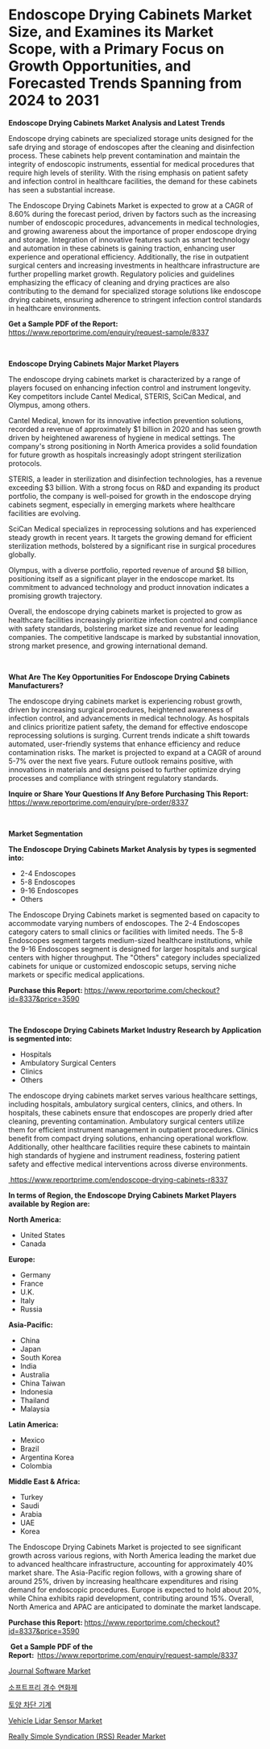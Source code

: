<p><h1>Endoscope Drying Cabinets Market Size, and Examines its Market Scope, with a Primary Focus on Growth Opportunities, and Forecasted Trends Spanning from 2024 to 2031</h1></p><p><strong>Endoscope Drying Cabinets Market Analysis and Latest Trends</strong></p>
<p><p>Endoscope drying cabinets are specialized storage units designed for the safe drying and storage of endoscopes after the cleaning and disinfection process. These cabinets help prevent contamination and maintain the integrity of endoscopic instruments, essential for medical procedures that require high levels of sterility. With the rising emphasis on patient safety and infection control in healthcare facilities, the demand for these cabinets has seen a substantial increase.</p><p>The Endoscope Drying Cabinets Market is expected to grow at a CAGR of 8.60% during the forecast period, driven by factors such as the increasing number of endoscopic procedures, advancements in medical technologies, and growing awareness about the importance of proper endoscope drying and storage. Integration of innovative features such as smart technology and automation in these cabinets is gaining traction, enhancing user experience and operational efficiency. Additionally, the rise in outpatient surgical centers and increasing investments in healthcare infrastructure are further propelling market growth. Regulatory policies and guidelines emphasizing the efficacy of cleaning and drying practices are also contributing to the demand for specialized storage solutions like endoscope drying cabinets, ensuring adherence to stringent infection control standards in healthcare environments.</p></p>
<p><strong>Get a Sample PDF of the Report:&nbsp;</strong> <a href="https://www.reportprime.com/enquiry/request-sample/8337">https://www.reportprime.com/enquiry/request-sample/8337</a></p>
<p>&nbsp;</p>
<p><strong>Endoscope Drying Cabinets Major Market Players</strong></p>
<p><p>The endoscope drying cabinets market is characterized by a range of players focused on enhancing infection control and instrument longevity. Key competitors include Cantel Medical, STERIS, SciCan Medical, and Olympus, among others. </p><p>Cantel Medical, known for its innovative infection prevention solutions, recorded a revenue of approximately $1 billion in 2020 and has seen growth driven by heightened awareness of hygiene in medical settings. The company's strong positioning in North America provides a solid foundation for future growth as hospitals increasingly adopt stringent sterilization protocols.</p><p>STERIS, a leader in sterilization and disinfection technologies, has a revenue exceeding $3 billion. With a strong focus on R&D and expanding its product portfolio, the company is well-poised for growth in the endoscope drying cabinets segment, especially in emerging markets where healthcare facilities are evolving.</p><p>SciCan Medical specializes in reprocessing solutions and has experienced steady growth in recent years. It targets the growing demand for efficient sterilization methods, bolstered by a significant rise in surgical procedures globally. </p><p>Olympus, with a diverse portfolio, reported revenue of around $8 billion, positioning itself as a significant player in the endoscope market. Its commitment to advanced technology and product innovation indicates a promising growth trajectory.</p><p>Overall, the endoscope drying cabinets market is projected to grow as healthcare facilities increasingly prioritize infection control and compliance with safety standards, bolstering market size and revenue for leading companies. The competitive landscape is marked by substantial innovation, strong market presence, and growing international demand.</p></p>
<p>&nbsp;</p>
<p><strong>What Are The Key Opportunities For Endoscope Drying Cabinets Manufacturers?</strong></p>
<p><p>The endoscope drying cabinets market is experiencing robust growth, driven by increasing surgical procedures, heightened awareness of infection control, and advancements in medical technology. As hospitals and clinics prioritize patient safety, the demand for effective endoscope reprocessing solutions is surging. Current trends indicate a shift towards automated, user-friendly systems that enhance efficiency and reduce contamination risks. The market is projected to expand at a CAGR of around 5-7% over the next five years. Future outlook remains positive, with innovations in materials and designs poised to further optimize drying processes and compliance with stringent regulatory standards.</p></p>
<p><strong>Inquire or Share Your Questions If Any Before Purchasing This Report:</strong> <a href="https://www.reportprime.com/enquiry/pre-order/8337">https://www.reportprime.com/enquiry/pre-order/8337</a></p>
<p>&nbsp;</p>
<p><strong>Market Segmentation</strong></p>
<p><strong>The Endoscope Drying Cabinets Market Analysis by types is segmented into:</strong></p>
<p><ul><li>2-4 Endoscopes</li><li>5-8 Endoscopes</li><li>9-16 Endoscopes</li><li>Others</li></ul></p>
<p><p>The Endoscope Drying Cabinets market is segmented based on capacity to accommodate varying numbers of endoscopes. The 2-4 Endoscopes category caters to small clinics or facilities with limited needs. The 5-8 Endoscopes segment targets medium-sized healthcare institutions, while the 9-16 Endoscopes segment is designed for larger hospitals and surgical centers with higher throughput. The "Others" category includes specialized cabinets for unique or customized endoscopic setups, serving niche markets or specific medical applications.</p></p>
<p><strong>Purchase this Report:&nbsp;</strong><a href="https://www.reportprime.com/checkout?id=8337&price=3590">https://www.reportprime.com/checkout?id=8337&price=3590</a></p>
<p>&nbsp;</p>
<p><strong>The Endoscope Drying Cabinets Market Industry Research by Application is segmented into:</strong></p>
<p><ul><li>Hospitals</li><li>Ambulatory Surgical Centers</li><li>Clinics</li><li>Others</li></ul></p>
<p><p>The endoscope drying cabinets market serves various healthcare settings, including hospitals, ambulatory surgical centers, clinics, and others. In hospitals, these cabinets ensure that endoscopes are properly dried after cleaning, preventing contamination. Ambulatory surgical centers utilize them for efficient instrument management in outpatient procedures. Clinics benefit from compact drying solutions, enhancing operational workflow. Additionally, other healthcare facilities require these cabinets to maintain high standards of hygiene and instrument readiness, fostering patient safety and effective medical interventions across diverse environments.</p></p>
<p><a href="https://www.reportprime.com/endoscope-drying-cabinets-r8337">&nbsp;https://www.reportprime.com/endoscope-drying-cabinets-r8337</a></p>
<p><strong>In terms of Region, the Endoscope Drying Cabinets Market Players available by Region are:</strong></p>
<p>
    <p> <strong> North America: </strong>
        <ul>
            <li>United States</li>
            <li>Canada</li>
        </ul>
        </p> 
    <p> <strong> Europe: </strong>
        <ul>
            <li>Germany</li>
            <li>France</li>
            <li>U.K.</li>
            <li>Italy</li>
            <li>Russia</li>
        </ul>
        </p> 
    <p> <strong> Asia-Pacific: </strong>
        <ul>
            <li>China</li>
            <li>Japan</li>
            <li>South Korea</li>
            <li>India</li>
            <li>Australia</li>
            <li>China Taiwan</li>
            <li>Indonesia</li>
            <li>Thailand</li>
            <li>Malaysia</li>
        </ul>
        </p> 
    <p> <strong> Latin America: </strong>
        <ul>
            <li>Mexico</li>
            <li>Brazil</li>
            <li>Argentina Korea</li>
            <li>Colombia</li>
        </ul>
        </p> 
    <p> <strong> Middle East & Africa: </strong>
        <ul>
            <li>Turkey</li>
            <li>Saudi</li>
            <li>Arabia</li>
            <li>UAE</li>
            <li>Korea</li>
        </ul>
    </p>
    </p>
<p><p>The Endoscope Drying Cabinets Market is projected to see significant growth across various regions, with North America leading the market due to advanced healthcare infrastructure, accounting for approximately 40% market share. The Asia-Pacific region follows, with a growing share of around 25%, driven by increasing healthcare expenditures and rising demand for endoscopic procedures. Europe is expected to hold about 20%, while China exhibits rapid development, contributing around 15%. Overall, North America and APAC are anticipated to dominate the market landscape.</p></p>
<p><strong>Purchase this Report: </strong><a href="https://www.reportprime.com/checkout?id=8337&price=3590">https://www.reportprime.com/checkout?id=8337&price=3590</a></p>
<p>&nbsp;<strong>Get a Sample PDF of the Report:&nbsp;&nbsp;</strong><a href="https://www.reportprime.com/enquiry/request-sample/8337">https://www.reportprime.com/enquiry/request-sample/8337</a></p>
<p><strong></strong></p>
<p><p><a href="https://issuu.com/reportprime-2/docs/journal-software-market-size-2030.p_7e7c8ce2d9c465">Journal Software Market</a></p><p><a href="https://medium.com/@manvir.kharay/%EA%B8%80%EB%A1%9C%EB%B2%8C-%EC%86%8C%ED%94%84%ED%8A%B8-%ED%94%84%EB%A6%AC-%EC%88%98%EC%B2%98%EB%A6%AC%EA%B8%B0-%EC%8B%9C%EC%9E%A5-%EA%B8%B0%ED%9A%8C-%EB%B0%8F-%EC%8B%9C%EC%9E%A5-%EB%8F%84%EC%A0%84-%EA%B3%BC%EC%A0%9C-2024-2031-22c3d1d60b3d">소프트프리 경수 연화제</a></p><p><a href="https://medium.com/@coremtymerich56566/%EC%84%B8%EA%B3%84-soil-blocking-machines-market-%EC%9D%80-2024%EC%97%90%EC%84%9C-2031%EB%A1%9C-%EC%97%B0%ED%8F%89%EA%B7%A0-%EC%A6%9D%EA%B0%80%EC%9C%A8%EC%9D%84-%EB%B3%B4%EC%9D%BC-%EA%B2%83%EC%9C%BC%EB%A1%9C-%EC%98%88%EC%83%81%EB%90%A9%EB%8B%88%EB%8B%A4-00f10fb2df97">토양 차단 기계</a></p><p><a href="https://www.linkedin.com/pulse/global-vehicle-lidar-sensor-industry-types-applications-market-pegpe?trackingId=xH8Z9RADQACQvRWBzmXgbA%3D%3D">Vehicle Lidar Sensor Market</a></p><p><a href="https://issuu.com/reportprime-2/docs/really-simple-syndication-rss-reade_26504afd94c35d">Really Simple Syndication (RSS) Reader Market</a></p></p>